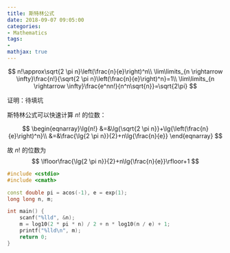 ```yaml
---
title: 斯特林公式
date: 2018-09-07 09:05:00
categories:
- Mathematics
tags:
- 
mathjax: true
---
```


$$
n!\approx\sqrt{2 \pi n}\left(\frac{n}{e}\right)^n\\
\lim\limits_{n \rightarrow \infty}\frac{n!}{\sqrt{2 \pi n}\left(\frac{n}{e}\right)^n}=1\\
\lim\limits_{n \rightarrow \infty}\frac{e^nn!}{n^n\sqrt{n}}=\sqrt{2\pi}
$$

证明：待填坑

斯特林公式可以快速计算 $n!$ 的位数：


$$
\begin{eqnarray}\lg{n!}
		&=&\lg{\sqrt{2 \pi n}}+\lg{\left(\frac{n}{e}\right)^n}\\
		&=&\frac{\lg{2 \pi n}}{2}+n\lg{\frac{n}{e}}
	\end{eqnarray}
$$

故 $n!$ 的位数为
$$
\lfloor\frac{\lg{2 \pi n}}{2}+n\lg{\frac{n}{e}}\rfloor+1
$$

```c++
#include <cstdio>
#include <cmath>

const double pi = acos(-1), e = exp(1);
long long n, m;

int main() {
	scanf("%lld", &n);
	m = log10(2 * pi * n) / 2 + n * log10(n / e) + 1;
	printf("%lld\n", m);
	return 0;
}
```


